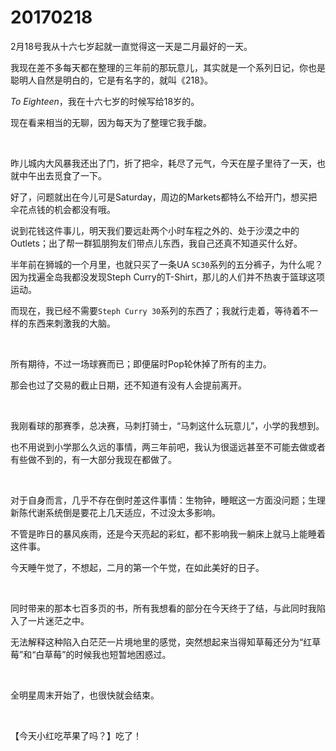 # 20170218

2月18号我从十六七岁起就一直觉得这一天是二月最好的一天。

我现在差不多每天都在整理的三年前的那玩意儿，其实就是一个系列日记，你也是聪明人自然是明白的，它是有名字的，就叫《218》。

*To Eighteen*，我在十六七岁的时候写给18岁的。

现在看来相当的无聊，因为每天为了整理它我手酸。

<br/>

昨儿城内大风暴我还出了门，折了把伞，耗尽了元气，今天在屋子里待了一天，也就中午出去觅食了一下。

好了，问题就出在今儿可是Saturday，周边的Markets都特么不给开门，想买把伞花点钱的机会都没有哦。

说到花钱这件事儿，明天我们要远赴两个小时车程之外的、处于沙漠之中的Outlets；出了帮一群狐朋狗友们带点儿东西，我自己还真不知道买什么好。

半年前在狮城的一个月里，也就只买了一条UA `SC30`系列的五分裤子，为什么呢？因为找遍全岛我都没发现Steph Curry的T-Shirt，那儿的人们并不热衷于篮球这项运动。

而现在，我已经不需要`Steph Curry 30`系列的东西了；我就行走着，等待着不一样的东西来刺激我的大脑。

<br/>

所有期待，不过一场球赛而已；即便届时Pop轮休掉了所有的主力。

那会也过了交易的截止日期，还不知道有没有人会提前离开。

<br/>

我刚看球的那赛季，总决赛，马刺打骑士，“马刺这什么玩意儿”，小学的我想到。

也不用说到小学那么久远的事情，两三年前吧，我认为很遥远甚至不可能去做或者有些做不到的，有一大部分我现在都做了。

<br/>

对于自身而言，几乎不存在倒时差这件事情：生物钟，睡眠这一方面没问题；生理新陈代谢系统倒是要花上几天适应，不过没太多影响。

不管是昨日的暴风疾雨，还是今天亮起的彩虹，都不影响我一躺床上就马上能睡着这件事。

今天睡午觉了，不想起，二月的第一个午觉，在如此美好的日子。

<br/>

同时带来的那本七百多页的书，所有我想看的部分在今天终于了结，与此同时我陷入了一片迷茫之中。

无法解释这种陷入白茫茫一片境地里的感觉，突然想起来当得知草莓还分为“红草莓”和“白草莓”的时候我也短暂地困惑过。

<br/>

全明星周末开始了，也很快就会结束。

<br/>

【今天小红吃苹果了吗？】吃了！